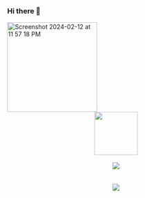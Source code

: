 ### Hi there 👋

<!--
**navvye/navvye** is a ✨ _special_ ✨ repository because its `README.md` (this file) appears on your GitHub profile.

Here are some ideas to get you started:

- 🔭 I’m currently working on ...
- 🌱 I’m currently learning ...
- 👯 I’m looking to collaborate on ...
- 🤔 I’m looking for help with ...
- 💬 Ask me about ...
- 📫 How to reach me: ...
- 😄 Pronouns: ...
- ⚡ Fun fact: ...
-->

<img width="208" alt="Screenshot 2024-02-12 at 11 57 18 PM" src="https://github.com/navvye/navvye/assets/25653940/ae1bed15-a2cb-4baf-b042-977810a2def8">

<div id="header" align="center">
  <img src="https://media.giphy.com/media/M9gbBd9nbDrOTu1Mqx/giphy.gif" width="100"/>
  <br><br>
  <a href="https://github.com/saifurrahman1193">
    <img src="https://github-readme-stats.vercel.app/api/top-langs?username=navvye&ignore=HTML,CSS&theme=algolia&showicons=true" align="center" />
    <br>
    <br>
    <br>
   <img src = "https://komarev.com/ghpvc/?username=navvye" align = "center"/>
  </a>
</div>


